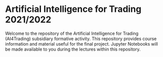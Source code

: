 # Artificial Intelligence for Trading 2021/2022

Welcome to the repository of the Artificial Intelligence for Trading (AI4Trading) subsidiary formative activity. This repository provides course information and material useful for the final project. Jupyter Notebooks will be made available to you during the lectures within this repository. 
